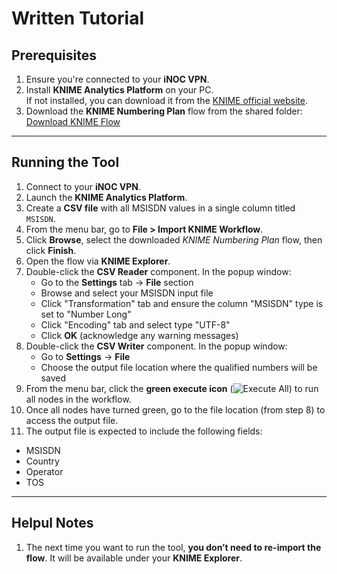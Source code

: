 # Written Tutorial

## Prerequisites
1. Ensure you're connected to your **iNOC VPN**.
2. Install **KNIME Analytics Platform** on your PC.  
   If not installed, you can download it from the [KNIME official website](https://www.knime.com/downloads).
3. Download the **KNIME Numbering Plan** flow from the shared folder:  
   [Download KNIME Flow](https://latroservices962.sharepoint.com/sites/rafm/Training%20Library/Forms/AllItems.aspx?id=%2Fsites%2Frafm%2FTraining%20Library%2FKNIME%20Numbering%20Plan&viewid=a1915b24%2D33c6%2D479e%2Da7ae%2Dfcfc8d2fecc5)

--- 

## Running the Tool
1. Connect to your **iNOC VPN**.
2. Launch the **KNIME Analytics Platform**.
3. Create a **CSV file** with all MSISDN values in a single column titled `MSISDN`.
4. From the menu bar, go to **File > Import KNIME Workflow**.
5. Click **Browse**, select the downloaded *KNIME Numbering Plan* flow, then click **Finish**.
6. Open the flow via **KNIME Explorer**.
7. Double-click the **CSV Reader** component. In the popup window:
   - Go to the **Settings** tab → **File** section
   - Browse and select your MSISDN input file
   - Click "Transformation" tab and ensure the column "MSISDN" type is set to "Number Long"
   - Click "Encoding" tab and select type "UTF-8"
   - Click **OK** (acknowledge any warning messages)
8. Double-click the **CSV Writer** component. In the popup window:
   - Go to **Settings** → **File**
   - Choose the output file location where the qualified numbers will be saved
9. From the menu bar, click the **green execute icon** (![Execute All](https://github.com/user-attachments/assets/1fbf1f52-3698-4940-a556-b3a592699b74)) to run all nodes in the workflow.
10. Once all nodes have turned green, go to the file location (from step 8) to access the output file. 
11. The output file is expected to include the following fields:
   - MSISDN
   - Country
   - Operator
   - TOS

--- 

## Helpul Notes
1. The next time you want to run the tool, **you don’t need to re-import the flow**. It will be available under your **KNIME Explorer**.
